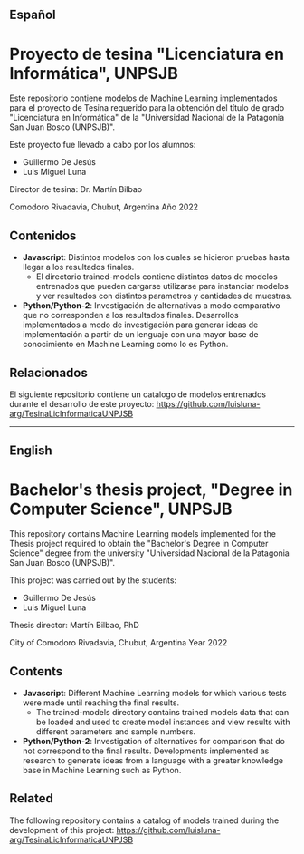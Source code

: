 ## Español

# Proyecto de tesina "Licenciatura en Informática", UNPSJB

Este repositorio contiene modelos de Machine Learning implementados para el proyecto de Tesina requerido para la obtención del título de grado "Licenciatura en Informática" de la "Universidad Nacional de la Patagonia San Juan Bosco (UNPSJB)".

Este proyecto fue llevado a cabo por los alumnos: 
- Guillermo De Jesús
- Luis Miguel Luna

Director de tesina: Dr. Martín Bilbao

Comodoro Rivadavia, Chubut, Argentina
Año 2022

## Contenidos

- **Javascript**: Distintos modelos con los cuales se hicieron pruebas hasta llegar a los resultados finales.
    - El directorio trained-models contiene distintos datos de modelos entrenados que pueden cargarse utilizarse para instanciar modelos y ver resultados con distintos parametros y cantidades de muestras.
- **Python/Python-2**: Investigación de alternativas a modo comparativo que no corresponden a los resultados finales. Desarrollos implementados a modo de investigación para generar ideas de implementación a partir de un lenguaje con una mayor base de conocimiento en Machine Learning como lo es Python.

## Relacionados
El siguiente repositorio contiene un catalogo de modelos entrenados durante el desarrollo de este proyecto:
https://github.com/luisluna-arg/TesinaLicInformaticaUNPJSB 

***

## English

# Bachelor's thesis project, "Degree in Computer Science", UNPSJB

This repository contains Machine Learning models implemented for the Thesis project required to obtain the "Bachelor's Degree in Computer Science" degree from the university "Universidad Nacional de la Patagonia San Juan Bosco (UNPSJB)".

This project was carried out by the students:
- Guillermo De Jesús
- Luis Miguel Luna

Thesis director: Martín Bilbao, PhD

City of Comodoro Rivadavia, Chubut, Argentina
Year 2022

## Contents

- **Javascript**: Different Machine Learning models for which various tests were made until reaching the final results.
    - The trained-models directory contains trained models data that can be loaded and used to create model instances and view results with different parameters and sample numbers.
- **Python/Python-2**: Investigation of alternatives for comparison that do not correspond to the final results. Developments implemented as research to generate ideas from a language with a greater knowledge base in Machine Learning such as Python.

## Related
The following repository contains a catalog of models trained during the development of this project:
https://github.com/luisluna-arg/TesinaLicInformaticaUNPJSB

